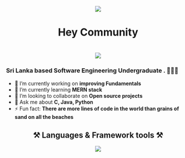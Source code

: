 <div align=center>
  <img src="https://skillicons.dev/icons?i=github"/>
  <h1> Hey Community </h1>
</div>
<h1 align=center>
  <img src="https://readme-typing-svg.herokuapp.com?font=Dune+rise&pause=1000&color=B7C9AA&center=true&random=false&width=435&lines=I'm+Jude+Shaveen"/>
</h1>

<h3>Sri Lanka based Software Engineering Undergraduate . 👨🏽‍💻</h3>


<!--
**Shaveenblu/Shaveenblu** is a ✨ _special_ ✨ repository because its `README.md` (this file) appears on your GitHub profile.-->

<!--Here are some ideas to get you started: -->
<!--- 🤔 I’m looking for help with ...-->
<!-- - 📫 How to reach me: ...
- 😄 Pronouns: ...-->
- 🔭 I’m currently working on **improving Fundamentals**
- 🌱 I’m currently learning **MERN stack**
- 👯 I’m looking to collaborate on **Open source projects**
- 💬 Ask me about **C, Java, Python**
- ⚡ Fun fact: **There are more lines of code in the world than grains of sand on all the beaches**
<div align=center>
  <h2 align=center>⚒️ Languages & Framework tools ⚒️</h2>
  <img src="https://skillicons.dev/icons?i=js,tailwind,react,java,py,c,mysql,php,nodejs"/>
</div>


